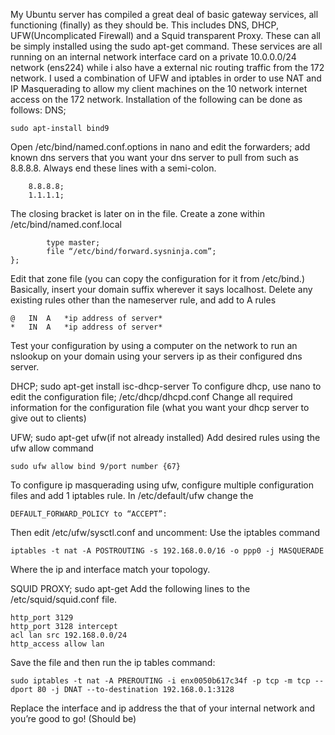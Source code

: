 My Ubuntu server has compiled a great deal of basic gateway services, all functioning (finally) as they should be. 
This includes DNS, DHCP, UFW(Uncomplicated Firewall) and a Squid transparent Proxy. These can all be simply installed using the 
sudo apt-get command. These services are all running on an internal network interface card on a private 10.0.0.0/24 network (ens224) 
while i also have a external nic routing traffic from the 172 network. I used a combination of UFW and iptables in order to use NAT 
and IP Masquerading to allow my client machines on the 10 network internet access on the 172 network.
Installation of the following can be done as follows:
DNS; 
```
sudo apt-install bind9
```
Open /etc/bind/named.conf.options in nano and edit the forwarders; add known dns servers that you want your dns server to pull from 
such as 8.8.8.8. Always end these lines with a semi-colon.
```Forwarders {
	8.8.8.8;
	1.1.1.1;
```

The closing bracket is later on in the file.
Create a zone within /etc/bind/named.conf.local
```zone “sysninja.” {
		type master;
		file “/etc/bind/forward.sysninja.com”;
};
```
Edit that zone file (you can copy the configuration for it from /etc/bind.)
Basically, insert your domain suffix wherever it says localhost.
Delete any existing rules other than the nameserver rule, and add to A rules

```
@	IN	A	*ip address of server*
*	IN	A	*ip address of server* 
```

Test your configuration by using a computer on the network to run an nslookup on your domain using your servers ip as their 
configured dns server.

DHCP; sudo apt-get install isc-dhcp-server
To configure dhcp, use nano to edit the configuration file; /etc/dhcp/dhcpd.conf
Change all required information for the configuration file (what you want your dhcp server to give out to clients)

UFW; sudo apt-get ufw(if not already installed)
Add desired rules using the ufw allow command 

```
sudo ufw allow bind 9/port number {67}
```
To configure ip masquerading using ufw, configure multiple configuration files and add 1 iptables rule.
In /etc/default/ufw change the 

```
DEFAULT_FORWARD_POLICY to “ACCEPT”:
```

Then edit /etc/ufw/sysctl.conf and uncomment:
Use the iptables command 

```
iptables -t nat -A POSTROUTING -s 192.168.0.0/16 -o ppp0 -j MASQUERADE
```
Where the ip and interface match your topology.

SQUID PROXY; sudo apt-get 
Add the following lines to the /etc/squid/squid.conf file.
```
http_port 3129
http_port 3128 intercept
acl lan src 192.168.0.0/24
http_access allow lan
```
Save the file and then run the ip tables command:

```
sudo iptables -t nat -A PREROUTING -i enx0050b617c34f -p tcp -m tcp --dport 80 -j DNAT --to-destination 192.168.0.1:3128
```
Replace the interface and ip address the that of your internal network and you’re good to go! (Should be)





